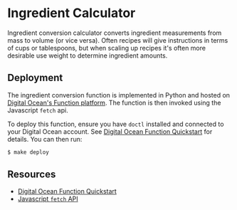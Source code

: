 # Ingredient Calculator

Ingredient conversion calculator converts ingredient measurements from mass to volume (or vice versa). 
Often recipes will give instructions in terms of cups or tablespoons,
but when scaling up recipes it's often more desirable use weight to determine ingredient amounts.

## Deployment

The ingredient conversion function is implemented in Python and hosted on 
[Digital Ocean's Function platform](https://cloud.digitalocean.com/functions/). 
The function is then invoked using the Javascript `fetch` api. 

To deploy this function, ensure you have `doctl` installed and connected to your Digital Ocean account.
See [Digital Ocean Function Quickstart](https://docs.digitalocean.com/products/functions/quickstart/) for details.
You can then run:

```bash
$ make deploy
```
## Resources

- [Digital Ocean Function Quickstart](https://docs.digitalocean.com/products/functions/quickstart/)
- [Javascript `fetch` API](https://developer.mozilla.org/en-US/docs/Web/API/Fetch_API/Using_Fetch)

